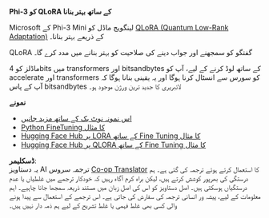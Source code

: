 <!--
CO_OP_TRANSLATOR_METADATA:
{
  "original_hash": "2f0858a9f2cc1889ab0e90cb9c63c044",
  "translation_date": "2025-04-03T08:19:54+00:00",
  "source_file": "md\\03.FineTuning\\FineTuning_Qlora.md",
  "language_code": "ur"
}
-->
**Phi-3 کو QLoRA کے ساتھ بہتر بنانا**

Microsoft کے Phi-3 Mini لینگویج ماڈل کو [QLoRA (Quantum Low-Rank Adaptation)](https://github.com/artidoro/qlora) کے ذریعے بہتر بنانا۔

QLoRA گفتگو کو سمجھنے اور جواب دینے کی صلاحیت کو بہتر بنانے میں مدد کرے گا۔

ماڈلز کو 4bits میں transformers اور bitsandbytes کے ساتھ لوڈ کرنے کے لیے، آپ کو accelerate اور transformers کو سورس سے انسٹال کرنا ہوگا اور یہ یقینی بنانا ہوگا کہ آپ کے پاس bitsandbytes لائبریری کا جدید ترین ورژن موجود ہو۔

**نمونے**
- [اس نمونہ نوٹ بک کے ساتھ مزید جانیں](../../../../code/03.Finetuning/Phi_3_Inference_Finetuning.ipynb)
- [Python FineTuning کا مثال](../../../../code/03.Finetuning/FineTrainingScript.py)
- [Hugging Face Hub پر LORA کے ساتھ Fine Tuning کا مثال](../../../../code/03.Finetuning/Phi-3-finetune-lora-python.ipynb)
- [Hugging Face Hub پر QLORA کے ساتھ Fine Tuning کا مثال](../../../../code/03.Finetuning/Phi-3-finetune-qlora-python.ipynb)

**ڈسکلیمر**:  
یہ دستاویز AI ترجمہ سروس [Co-op Translator](https://github.com/Azure/co-op-translator) کا استعمال کرتے ہوئے ترجمہ کی گئی ہے۔ ہم درستگی کی بھرپور کوشش کرتے ہیں، لیکن براہ کرم آگاہ رہیں کہ خودکار ترجمے میں غلطیاں یا عدم درستگیاں ہوسکتی ہیں۔ اصل دستاویز کو اس کی اصل زبان میں مستند ذریعہ سمجھا جانا چاہیے۔ اہم معلومات کے لیے، پیشہ ور انسانی ترجمہ کی سفارش کی جاتی ہے۔ اس ترجمے کے استعمال سے پیدا ہونے والی کسی بھی غلط فہمی یا غلط تشریح کے لیے ہم ذمہ دار نہیں ہیں۔